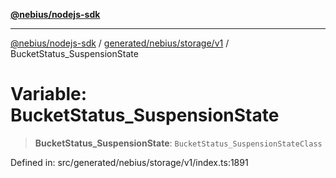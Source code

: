 [**@nebius/nodejs-sdk**](../../../../../README.md)

***

[@nebius/nodejs-sdk](../../../../../README.md) / [generated/nebius/storage/v1](../README.md) / BucketStatus\_SuspensionState

# Variable: BucketStatus\_SuspensionState

> **BucketStatus\_SuspensionState**: `BucketStatus_SuspensionStateClass`

Defined in: src/generated/nebius/storage/v1/index.ts:1891
